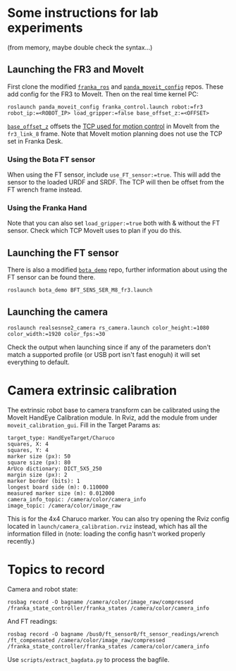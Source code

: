 # Some instructions for lab experiments 
(from memory, maybe double check the syntax...)

## Launching the FR3 and MoveIt

First clone the modified [`franka_ros`](https://github.com/sebtiburzio/franka_ros) and [`panda_moveit_config`](https://github.com/sebtiburzio/panda_moveit_config) repos. These add config for the FR3 to MoveIt.
Then on the real time kernel PC:

```roslaunch panda_moveit_config franka_control.launch robot:=fr3 robot_ip:=<ROBOT_IP> load_gripper:=false base_offset_z:=<OFFSET>```

[`base_offset_z`](https://github.com/sebtiburzio/franka_ros/blob/f6f67fd1ddffe9b0d6bf0bc4ddb692421523e43d/franka_description/robots/common/franka_robot.xacro#L19) offsets the [TCP used for motion control](https://github.com/sebtiburzio/panda_moveit_config/blob/a41e879681428ca9c8a0da606aec49c93ff4cc88/config/fr3.srdf.xacro#L14) in MoveIt from the `fr3_link_8` frame. Note that MoveIt motion planning does not use the TCP set in Franka Desk.

### Using the Bota FT sensor

When using the FT sensor, include `use_FT_sensor:=true`. This will add the sensor to the loaded URDF and SRDF. The TCP will then be offset from the FT wrench frame instead. 

### Using the Franka Hand
Note that you can also set `load_gripper:=true` both with & without the FT sensor. Check which TCP MoveIt uses to plan if you do this.

## Launching the FT sensor

There is also a modified [`bota_demo`](https://github.com/sebtiburzio/bota_demo) repo, further information about using the FT sensor can be found there.

```roslaunch bota_demo BFT_SENS_SER_M8_fr3.launch```

## Launching the camera

```roslaunch realsesnse2_camera rs_camera.launch color_height:=1080 color_width:=1920 color_fps:=30```

Check the output when launching since if any of the parameters don't match a supported profile (or USB port isn't fast enoguh) it will set everything to default.

# Camera extrinsic calibration

The extrinsic robot base to camera transform can be calibrated using the MoveIt HandEye Calibration module. In Rviz, add the module from under `moveit_calibration_gui`. Fill in the Target Params as:
```      
target_type: HandEyeTarget/Charuco
squares, X: 4
squares, Y: 4
marker size (px): 50
square size (px): 80
ArUco dictionary: DICT_5X5_250
margin size (px): 2
marker border (bits): 1
longest board side (m): 0.110000
measured marker size (m): 0.012000
camera_info_topic: /camera/color/camera_info
image_topic: /camera/color/image_raw
```
This is for the 4x4 Charuco marker. You can also try opening the Rviz config located in `launch/camera_calibration.rviz` instead, which has all the information filled in (note: loading the config hasn't worked properly recently.)

# Topics to record

Camera and robot state:

```rosbag record -O bagname /camera/color/image_raw/compressed /franka_state_controller/franka_states /camera/color/camera_info```

And FT readings:

```rosbag record -O bagname /bus0/ft_sensor0/ft_sensor_readings/wrench /ft_compensated /camera/color/image_raw/compressed /franka_state_controller/franka_states /camera/color/camera_info```

Use `scripts/extract_bagdata.py` to process the bagfile.
